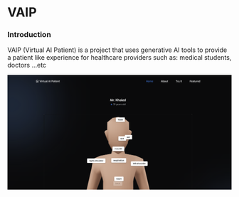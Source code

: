 # VAIP

### Introduction
VAIP (Virtual AI Patient) is a project that uses generative AI tools to provide a patient like experience for healthcare providers such as: medical students, doctors ...etc



![preview img](/preview.jpg)
